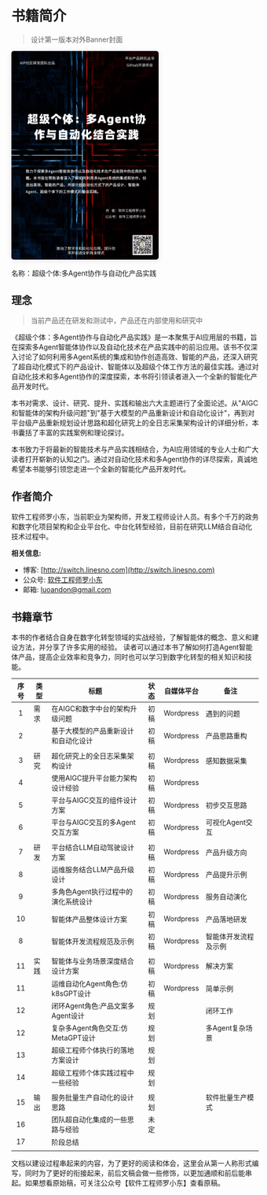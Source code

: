 # 书籍简介

> 设计第一版本对外Banner封面

<img src="/book-cover.png" style="
    width: 300px;
    border-radius: 5px;
    box-shadow: 0 2px 12px 0 rgba(0,0,0,.1);
">

名称：超级个体:多Agent协作与自动化产品实践

## 理念

> 当前产品还在研发和测试中，产品还在内部使用和研究中

《超级个体：多Agent协作与自动化产品实践》是一本聚焦于AI应用层的书籍，旨在探索多Agent智能体协作以及自动化技术在产品实践中的前沿应用。该书不仅深入讨论了如何利用多Agent系统的集成和协作创造高效、智能的产品，还深入研究了超自动化模式下的产品设计、智能体以及超级个体工作方法的最佳实践。通过对自动化技术和多Agent协作的深度探索，本书将引领读者进入一个全新的智能化产品开发时代。

本书对需求、设计、研究、提升、实践和输出六大主题进行了全面论述。从"AIGC和智能体的架构升级问题"到"基于大模型的产品重新设计和自动化设计"，再到对平台级产品重新规划设计思路和超化研究上的全日志采集架构设计的详细分析，本书囊括了丰富的实践案例和理论探讨。

本书致力于将最新的智能技术与产品实践相结合，为AI应用领域的专业人士和广大读者打开崭新的认知之门。通过对自动化技术和多Agent协作的详尽探索，真诚地希望本书能够引领您走进一个全新的智能化产品开发时代。


## 作者简介

软件工程师罗小东，当前职业为架构师，开发工程师设计人员。有多个千万的政务和数字化项目架构和企业平台化、中台化转型经验，目前在研究LLM结合自动化技术过程中。

**相关信息:**

- 博客: [http://switch.linesno.com](http://switch.linesno.com)
- 公众号: [软件工程师罗小东](https://mp.weixin.qq.com/s/QwStapU73BJ3eklh-sVZMA)
- 邮箱: [luoandon@gmail.com](mailto:luoandon@gmail.com)

## 书籍章节

本书的作者结合自身在数字化转型领域的实战经验，了解智能体的概念、意义和建设方法，并分享了许多实用的经验。
读者可以通过本书了解如何打造Agent智能体产品，提高企业效率和竞争力，同时也可以学习到数字化转型的相关知识和技能。

| 序号 | 类型 | 标题                                 | 状态 | 自媒体平台 | 备注                 |
|:----:|------|--------------------------------------|:----:|:----------:|----------------------|
| 1    | 需求 | 在AIGC和数字中台的架构升级问题       | 初稿 | Wordpress  | 遇到的问题           |
| 2    |      | 基于大模型的产品重新设计和自动化设计 | 初稿 | Wordpress  | 产品思路重构         |
|      |      |                                      |      |            |                      |
| 3    | 研究 | 超化研究上的全日志采集架构设计       | 初稿 | Wordpress  | 感知数据采集         |
| 4    |      | 使用AIGC提升平台能力架构设计经验     | 初稿 | Wordpress  |                      |
| 5    |      | 平台与AIGC交互的组件设计方案         | 初稿 | Wordpress  | 初步交互思路         |
| 6    |      | 平台与AIGC交互的多Agent交互方案      | 初稿 | Wordpress  | 可视化Agent交互      |
|      |      |                                      |      |            |                      |
| 7    | 研发 | 平台结合LLM自动驾驶设计方案          | 初稿 | Wordpress  | 产品升级方向         |
| 8    |      | 运维服务结合LLM产品升级设计          | 初稿 | Wordpress  | 产品提升示例         |
| 9    |      | 多角色Agent执行过程中的演化系统设计  | 初稿 | Wordpress  | 服务自动演化         |
| 10   |      | 智能体产品整体设计方案               | 初稿 |Wordpress            | 产品落地研发         |
| 8    |      | 智能体开发流程规范及示例             | 初稿 | Wordpress           | 智能体开发流程及示例 |
|      |      |                                      |      |            |                      |
| 11   | 实践 | 智能体与业务场景深度结合设计方案     | 初稿 | Wordpress  | 解决方案             |
| 11   |      | 运维自动化Agent角色:仿k8sGPT设计     | 初稿 | Wordpress  | 简单示例             |
| 12   |      | 闭环Agent角色:产品文案多Agent设计    | 规划 |            | 闭环工作             |
| 12   |      | 复杂多Agent角色交互:仿MetaGPT设计    | 规划 |            | 多Agent复杂场景      |
| 13   |      | 超级工程师个体执行的落地方案设计     | 规划 |            |                      |
| 14   |      | 超级工程师个体实践过程中一些经验     | 规划 |            |                      |
|      |      |                                      |      |            |                      |
| 15   | 输出 | 服务批量生产自动化的设计思路         | 规划 |            | 软件批量生产模式     |
| 16   |      | 团队超自动化集成的一些思路与经验     | 未定 |            |                      |
| 17   |      | 阶段总结                             |      |            |                      |
|      |      |                                      |      |            |                      |

文档以建设过程串起来的内容，为了更好的阅读和体会，这里会从第一人称形式编写，同时为了更好的衔接起来，前后文稿会做一些修饰，以更加通顺和前后能串起。如果想看原始稿，可关注公众号【软件工程师罗小东】查看原稿。

